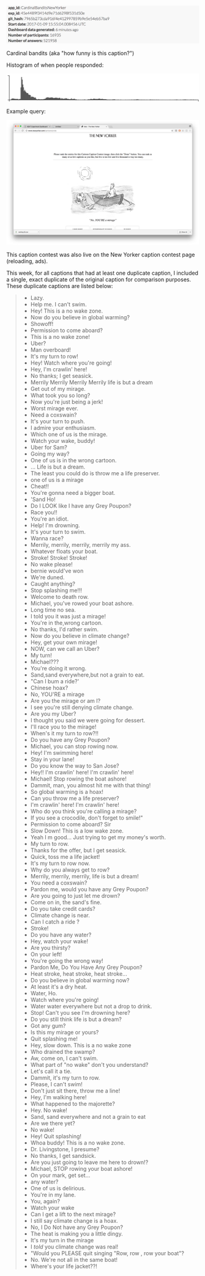 
![](info.png)

Cardinal bandits (aka "how funny is this caption?")

Histogram of when people responded:

![](histogram.png)

Example query:

![](example_query.png)

This caption contest was also live on the New Yorker caption contest page
(reloading, ads).

This week, for all captions that had at least one duplicate caption, I included a single, exact duplicate of the original caption for comparison purposes. These duplicate captions are listed below:

> * Lazy.
> * Help me. I can't swim.
> * Hey! This is a no wake zone.
> * Now do you believe in global warming?
> * Showoff!
> * Permission to come aboard?
> * This is a no wake zone!
> * Uber?
> * Man overboard!
> * It's my turn to row!
> * Hey! Watch where you're going!
> * Hey, I'm crawlin' here!
> * No thanks; I get seasick.
> * Merrily Merrily Merrily Merrily life is but a dream
> * Get out of my mirage.
> * What took you so long?
> * Now you're just being a jerk!
> * Worst mirage ever.
> * Need a coxswain?
> * It's your turn to push.
> * I admire your enthusiasm.
> * Which one of us is the mirage.
> * Watch your wake, buddy!
> * Uber for Sam?
> * Going my way?
> * One of us is in the wrong cartoon.
> * ... Life is but a dream.
> * The least you could do is throw me a life preserver.
> * one of us is a mirage
> * Cheat!!
> * You're gonna need a bigger boat.
> * 'Sand Ho!
> * Do I LOOK like I have any Grey Poupon?
> * Race you!!
> * You're an idiot.
> * Help! I'm drowning.
> * It's your turn to swim.
> * Wanna race?
> * Merrily, merrily, merrily, merrily my ass.
> * Whatever floats your boat.
> * Stroke! Stroke! Stroke!
> * No wake please!
> * bernie would've won
> * We're duned.
> * Caught anything?
> * Stop splashing me!!!
> * Welcome to death row.
> * Michael, you've rowed your boat ashore.
> * Long time no sea.
> * I told you it was just a mirage!
> * You're in the,wrong cartoon.
> * No thanks, I'd rather swim.
> * Now do you believe in climate change?
> * Hey, get your own mirage!
> * NOW, can we call an Uber?
> * My turn!
> * Michael???
> * You're doing it wrong.
> * Sand,sand everywhere,but not a grain to eat.
> * "Can I bum a ride?'
> * Chinese hoax?
> * No, YOU'RE a mirage
> * Are you the mirage or am I?
> * I see you're still denying climate change.
> * Are you my Uber?
> * I thought you said we were going for dessert.
> * I'll race you to the mirage!
> * When's it my turn to row?!!
> * Do you have any Grey Poupon?
> * Michael, you can stop rowing now.
> * Hey! I'm swimming here!
> * Stay in your lane!
> * Do you know the way to San Jose?
> * Hey!! I'm crawlin' here! I'm crawlin' here!
> * Michael! Stop rowing the boat ashore!
> * Dammit, man, you almost hit me with that thing!
> * So global warming is a hoax!
> * Can you throw me a life preserver?
> * I'm crawlin' here! I'm crawlin' here!
> * Who do you think you're calling a mirage?
> * If you see a crocodile, don't forget to smile!"
> * Permission to come aboard? Sir
> * Slow Down! This is a low wake zone.
> * Yeah I m good... Just trying to get my money's worth.
> * My turn to row.
> * Thanks for the offer, but I get seasick.
> * Quick, toss me a life jacket!
> * It's my turn to row now.
> * Why do you always get to row?
> * Merrily, merrily, merrily, life is but a dream!
> * You need a coxswain?
> * Pardon me, would you have any Grey Poupon?
> * Are you going to just let me drown?
> * Come on in, the sand's fine.
> * Do you take credit cards?
> * Climate change is near.
> * Can I catch a ride ?
> * Stroke!
> * Do you have any water?
> * Hey, watch your wake!
> * Are you thirsty?
> * On your left!
> * You're going the wrong way!
> * Pardon Me, Do You Have Any Grey Poupon?
> * Heat stroke, heat stroke, heat stroke...
> * Do you believe in global warming now?
> * At least it's a dry heat.
> * Water, Ho.
> * Watch where you're going!
> * Water water everywhere but not a drop to drink.
> * Stop! Can't you see I'm drowning here?
> * Do you still think life is but a dream?
> * Got any gum?
> * Is this my mirage or yours?
> * Quit splashing me!
> * Hey, slow down. This is a no wake zone
> * Who drained the swamp?
> * Aw, come on, I can't swim.
> * What part of "no wake" don't you understand?
> * Let's call it a tie.
> * Dammit, it's my turn to row.
> * Please, I can't swim!
> * Don't just sit there, throw me a line!
> * Hey, I'm walking here!
> * What happened to the majorette?
> * Hey. No wake!
> * Sand, sand everywhere and not a grain to eat
> * Are we there yet?
> * No wake!
> * Hey! Quit splashing!
> * Whoa buddy! This is a no wake zone.
> * Dr. Livingstone, I presume?
> * No thanks, I get sandsick.
> * Are you just going to leave me here to drown!?
> * Michael, STOP rowing your boat ashore!
> * On your mark, get set...
> * any water?
> * One of us is delirious.
> * You're in my lane.
> * You, again?
> * Watch your wake
> * Can I get a lift to the next mirage?
> * I still say climate change is a hoax.
> * No, I Do Not have any Grey Poupon?
> * The heat is making you a little dingy.
> * It's my turn in the mirage
> * I *told* you climate change was real!
> * "Would you PLEASE quit singing "Row, row , row your boat"?
> * No. We're not all in the same boat!
> * Where's your life jacket??!
